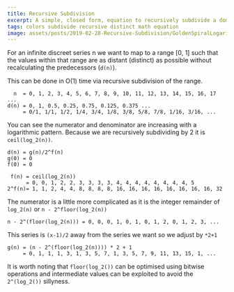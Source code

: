 ```yaml
---
title: Recursive Subdivision
excerpt: A simple, closed form, equation to recursively subdivide a domain
tags: colors subdivide recursive distinct math equation
image: assets/posts/2019-02-28-Recursive-Subdivision/GoldenSpiralLogarithmic_color_in.gif
---
```

<script src="https://polyfill.io/v3/polyfill.min.js?features=es6"></script>
<script>
MathJax = {
  loader: {load: ['input/asciimath', 'output/chtml', 'ui/menu']},
};
</script>
<script type="text/javascript" id="MathJax-script" async
  src="https://cdn.jsdelivr.net/npm/mathjax@3/es5/startup.js">
</script>

For an infinite discreet series n we want to map to a range [0, 1] such that the values within that 
range are as distant (distinct) as possible without recalculating the predecessors (`d(n)`).

This can be done in O(1) time via recursive subdivision of the range.
```
  n  = 0, 1, 2, 3, 4, 5, 6, 7, 8, 9, 10, 11, 12, 13, 14, 15, 16, 17 ...
d(n) = 0, 1, 0.5, 0.25, 0.75, 0.125, 0.375 ...
     = 0/1, 1/1, 1/2, 1/4, 3/4, 1/8, 3/8, 5/8, 7/8, 1/16, 3/16, ...
```
You can see the numerator and denominator are increasing with a logarithmic pattern.
Because we are recursively subdividing by 2 it is `ceil(log_2(n))`.
```
d(n) = g(n)/2^f(n)
g(0) = 0
f(0) = 0

 f(n) = ceil(log_2(n))
      = 0, 0, 1, 2, 2, 3, 3, 3, 3, 4, 4, 4, 4, 4, 4, 4, 4, 5
2^f(n)= 1, 1, 2, 4, 4, 8, 8, 8, 8, 16, 16, 16, 16, 16, 16, 16, 16, 32
```

The numerator is a little more complicated as it is the integer remainder of `log_2(n)` or `n - 2^floor(log_2(n))`
```
n - 2^(floor(log_2(n))) = 0, 0, 0, 1, 0, 1, 0, 1, 2, 0, 1, 2, 3, ...
```
This series is `(x-1)/2` away from the series we want so we adjust by `*2+1`
```
g(n) = (n - 2^(floor(log_2(n)))) * 2 + 1
     = 0, 1, 1, 1, 3, 1, 3, 5, 7, 1, 3, 5, 7, 9, 11, 13, 15, 1, ...
```
It is worth noting that `floor(log_2())` can be optimised using bitwise operations and intermediate values can be
exploited to avoid the `2^(log_2())` sillyness.


